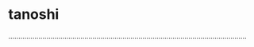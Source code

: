 # tanoshi
.......................................................................................................................